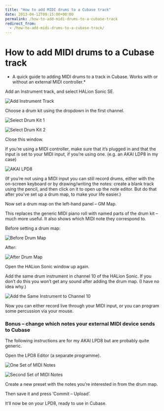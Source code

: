 ```yaml
---
title: "How to add MIDI drums to a Cubase track"
date: 2013-04-12T09:15:00+00:00
permalink: /how-to-add-midi-drums-to-a-cubase-track
redirect_from:
  - /how-to-add-midi-drums-to-a-cubase-track/
---
```


# How to add MIDI drums to a Cubase track

* A quick guide to adding MIDI drums to a track in Cubase. Works with or without an external MIDI controller.*

Add an Instrument track, and select HALion Sonic SE.

![Add Instrument Track](How%20to%20add%20MIDI%20drums%20to%20a%20Cubase%20track%20%E2%80%93%20Martin%20Lugton_files/add-instrument-track.png)

Choose a drum kit using the dropdown in the first channel.

![Select Drum Kit 1](How%20to%20add%20MIDI%20drums%20to%20a%20Cubase%20track%20%E2%80%93%20Martin%20Lugton_files/select-some-sort-of-drum-1.png)

![Select Drum Kit 2](How%20to%20add%20MIDI%20drums%20to%20a%20Cubase%20track%20%E2%80%93%20Martin%20Lugton_files/select-some-sort-of-drum-2.png)

Close this window.

If you’re using a MIDI controller, make sure that it’s plugged in and that the input is set to your MIDI input, if you’re using one. (e.g. an AKAI LDP8 in my case)

![AKAI LPD8](How%20to%20add%20MIDI%20drums%20to%20a%20Cubase%20track%20%E2%80%93%20Martin%20Lugton_files/akai-lpd8.jpg)

(If you’re not using a MIDI input you can still record drums, either with the on-screen keyboard or by drawing/writing the notes: create a blank track using the pencil, and then click on it to open up the note editor. But do that after you’ve set up a drum map, to make your life easier.)

Now set a drum map on the left-hand panel – GM Map.

This replaces the generic MIDI piano roll with named parts of the drum kit – much more useful. It also shows which MIDI note they correspond to.

Before setting a drum map:

![Before Drum Map](How%20to%20add%20MIDI%20drums%20to%20a%20Cubase%20track%20%E2%80%93%20Martin%20Lugton_files/before-drum-map.png)

After:

![After Drum Map](How%20to%20add%20MIDI%20drums%20to%20a%20Cubase%20track%20%E2%80%93%20Martin%20Lugton_files/after-drum-map.png)

Open the HALion Sonic window up again.

Add the same drum instrument in channel 10 of the HALion Sonic. If you don’t do this you won’t get any sound after adding the drum map. (I have no idea why.)

![Add the Same Instrument to Channel 10](How%20to%20add%20MIDI%20drums%20to%20a%20Cubase%20track%20%E2%80%93%20Martin%20Lugton_files/add-the-same-instrument-to-channel-10.png)

Now you can either record live through your MIDI input, or you can program some percussion via your mouse.

### Bonus – change which notes your external MIDI device sends to Cubase

The following instructions are for my AKAI LPD8 but are probably quite generic.

Open the LPD8 Editor (a separate programme).

![One Set of MIDI Notes](How%20to%20add%20MIDI%20drums%20to%20a%20Cubase%20track%20%E2%80%93%20Martin%20Lugton_files/one-set-of-midi-notes.png)

![Second Set of MIDI Notes](How%20to%20add%20MIDI%20drums%20to%20a%20Cubase%20track%20%E2%80%93%20Martin%20Lugton_files/second-set-of-midi-notes.png)

Create a new preset with the notes you’re interested in from the drum map.

Then save it and press ‘Commit – Upload’.

It’ll now be on your LPD8, ready to use in Cubase.